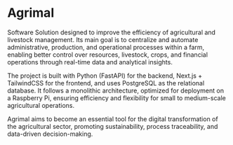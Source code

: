# Agrimal
Software Solution designed to improve the efficiency of agricultural and livestock management. Its main goal is to centralize and automate administrative, production, and operational processes within a farm, enabling better control over resources, livestock, crops, and financial operations through real-time data and analytical insights.

The project is built with Python (FastAPI) for the backend, Next.js + TailwindCSS for the frontend, and uses PostgreSQL as the relational database. It follows a monolithic architecture, optimized for deployment on a Raspberry Pi, ensuring efficiency and flexibility for small to medium-scale agricultural operations.

Agrimal aims to become an essential tool for the digital transformation of the agricultural sector, promoting sustainability, process traceability, and data-driven decision-making.

